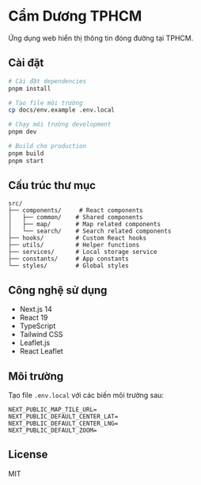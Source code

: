 # Cẩm Dương TPHCM

Ứng dụng web hiển thị thông tin đóng đường tại TPHCM.

## Cài đặt

```bash
# Cài đặt dependencies
pnpm install

# Tạo file môi trường
cp docs/env.example .env.local

# Chạy môi trường development
pnpm dev

# Build cho production
pnpm build
pnpm start
```

## Cấu trúc thư mục

```
src/
├── components/     # React components
│   ├── common/    # Shared components
│   ├── map/       # Map related components
│   └── search/    # Search related components
├── hooks/         # Custom React hooks
├── utils/         # Helper functions
├── services/      # Local storage service
├── constants/     # App constants
└── styles/        # Global styles
```

## Công nghệ sử dụng

- Next.js 14
- React 19
- TypeScript
- Tailwind CSS
- Leaflet.js
- React Leaflet

## Môi trường

Tạo file `.env.local` với các biến môi trường sau:

```env
NEXT_PUBLIC_MAP_TILE_URL=
NEXT_PUBLIC_DEFAULT_CENTER_LAT=
NEXT_PUBLIC_DEFAULT_CENTER_LNG=
NEXT_PUBLIC_DEFAULT_ZOOM=
```

## License

MIT